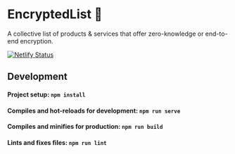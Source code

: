 # EncryptedList 🔐

A collective list of products & services that offer zero-knowledge or end-to-end encryption.

[![Netlify Status](https://api.netlify.com/api/v1/badges/a6f28855-91fe-4883-aa1d-10795ba87b5c/deploy-status)](https://app.netlify.com/sites/encryptedlist/deploys)

## Development

#### Project setup: `npm install`
#### Compiles and hot-reloads for development: `npm run serve`
#### Compiles and minifies for production: `npm run build`
#### Lints and fixes files: `npm run lint`
